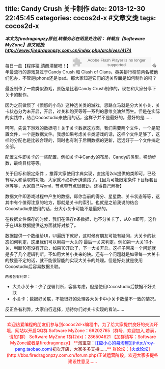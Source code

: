 title: Candy Crush 关卡制作
date: 2013-12-30 22:45:45
categories: cocos2d-x #文章文类
tags: cocos2d-x
---
***本文为firedragonpzy原创,转载务必在明显处注明： 
        转载自【Softeware MyZone】原文链接: http://www.firedragonpzy.com.cn/index.php/archives/4174***

每日一曲【程序猿,清醒清醒吧！】
<embed src="http://www.xiami.com/widget/0_93357/singlePlayer.swf" type="application/x-shockwave-flash" width="257" height="33" wmode="transparent"></embed>
今年最流行的游戏莫过于Candy Crush 和 Clash of Clans，英美排行榜前两名被他们包办，不管是iphone还是ipad。那大家知道它们的选关界面是如何制作的吗？

最近制作了一款类似游戏，原版是比着Candy Crush制作的，现在和大家分享下关卡的制作。
<!--more-->
因为之前做惯了《愤怒的小鸟》这种选关类的游戏，思路立马就是分大关小关，关卡状态分为未开启，开启，过关和购买等等一系列的思维变油然而生。但是在实际的实践中，结合Cocostudio来使用的话，这样子并不是最好的。最好的是……

呵呵，先说下游戏的数据吧！关于关卡数据这方面，我们需要两个文件，一个是配置文件，一个是数据文件。我想如果考虑关卡类游戏的话，这样个文件足够了，这样的分配也是比较合理的，同时也有利于后期数据的更新，远远好于一个文件搞定全部。

配置文件即关卡的一些配置，例如关卡中Candy的布局，Candy的类型，移动步数，最终目标等等。

关于目标和限定条件 ，推荐大家使用字典实现，直接用2dx提供的类即可，已经有写入和读取的功能，大家就不必新开辟道路了。【因为可能限定条件下目标套目标等等，大家自己写xml，节点套节点很费劲，还得自己解析】

数据文件即游戏过程中产生的数据，即你当前的得分、星星数、关卡状态等等，这其中有个值得注意的地方，那就是关卡的索引。也就是之前我说的结合Cocostudio来使用的话，分大小关卡可能不是最好的。

在数据文件保存的时候，我们在保存n条数据，也不分关卡了，从0-n即可。这样子在UI和数据提供这方面就好对接了。

数据提供一个数组给UI，UI遍历下就好，这时候有朋友可能有疑问，大关卡的状态如何判定，这里我们可以用每一大关的 最后一关来判定，例如第一大关10小关，判断10有没有开启，如果10开启了，下一大关开启。这样子带来一个问题就是多了几个逻辑判断，不如用大关小关来的快。还有一个问题就是如果每一大关卡的数量不定的话，就不能很智能的实现大关卡的处理。但是好处就是使用Cocostudio后容易数据关联。

```两者各有利弊：```

 - 大关小关卡：少了逻辑判断，容易考虑，但是使用Cocostudio后数据不好关联
 - 小关卡：数据好关联，不能很好的处理各大关卡中小关卡数量不一致的情况。

反正各有利弊，大家自行选择，期待你们对关卡实现的看法……

----------
<div align="center"><span style="color: red;">欢迎热爱编程的朋友们参与到cocos2d-x编程中，为了给大家提供良好的交流环境，网站以开启QQ群
Software MyZone：66202765（群号，欢迎加入,若满，请加1群）
Software MyZone 1群(2dx)：286504621
【加群请写：Software MyZone或者是firedragonpzy】
**<span style="color: #800000;">淘宝店：<span style="color: #0000ff;">[<span style="color: #0000ff;">【应小心的易淘屋】</span>](http://roy-pang.taobao.com)</span>初次开店，大家多多支持……</span>**
群论坛：[<span style="color: blue;">火龙论坛</span>](http://bbs.firedragonpzy.com.cn/forum.php)正试运营阶段，欢迎大家多提些建设性意见……</span></div>